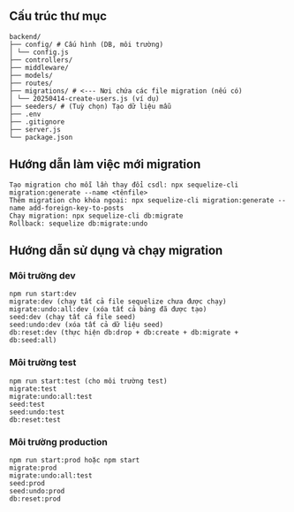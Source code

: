 ## Cấu trúc thư mục

```
backend/
├── config/ # Cấu hình (DB, môi trường)
│ └── config.js
├── controllers/
├── middleware/
├── models/
├── routes/
├── migrations/ # <--- Nơi chứa các file migration (nếu có)
│ └── 20250414-create-users.js (ví dụ)
├── seeders/ # (Tuỳ chọn) Tạo dữ liệu mẫu
├── .env
├── .gitignore
├── server.js
└── package.json
```

## Hướng dẫn làm việc mới migration

```
Tạo migration cho mỗi lần thay đổi csdl: npx sequelize-cli migration:generate --name <tênfile>
Thêm migration cho khóa ngoại: npx sequelize-cli migration:generate --name add-foreign-key-to-posts
Chạy migration: npx sequelize-cli db:migrate
Rollback: sequelize db:migrate:undo
```

## Hướng dẫn sử dụng và chạy migration

### Môi trường dev

```
npm run start:dev
migrate:dev (chạy tất cả file sequelize chưa được chạy)
migrate:undo:all:dev (xóa tất cả bảng đã được tạo)
seed:dev (chạy tất cả file seed)
seed:undo:dev (xóa tất cả dữ liệu seed)
db:reset:dev (thực hiện db:drop + db:create + db:migrate + db:seed:all)
```

### Môi trường test

```
npm run start:test (cho môi trường test)
migrate:test
migrate:undo:all:test
seed:test
seed:undo:test
db:reset:test
```

### Môi trường production

```
npm run start:prod hoặc npm start
migrate:prod
migrate:undo:all:test
seed:prod
seed:undo:prod
db:reset:prod
```
